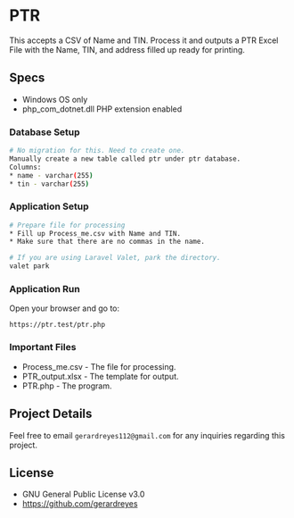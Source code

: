 # PTR
This accepts a CSV of Name and TIN. Process it and outputs a PTR Excel File with the Name, TIN, and address filled up ready for printing.

## Specs
* Windows OS only
* php_com_dotnet.dll PHP extension enabled

### Database Setup
``` bash
# No migration for this. Need to create one.
Manually create a new table called ptr under ptr database.
Columns:
* name - varchar(255)
* tin - varchar(255)
```

### Application Setup
``` bash
# Prepare file for processing
* Fill up Process_me.csv with Name and TIN.
* Make sure that there are no commas in the name.

# If you are using Laravel Valet, park the directory.
valet park
```

### Application Run
Open your browser and go to: 
```
https://ptr.test/ptr.php
```

### Important Files
* Process_me.csv - The file for processing.
* PTR_output.xlsx - The template for output.
* PTR.php - The program.

## Project Details
Feel free to email `gerardreyes112@gmail.com` for any inquiries regarding this project.

## License
* GNU General Public License v3.0
* https://github.com/gerardreyes
